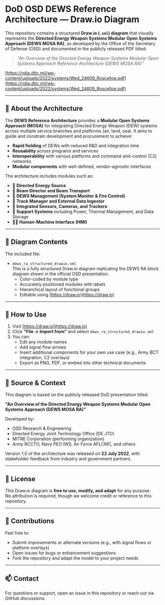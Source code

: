 # DoD OSD DEWS Reference Architecture — Draw.io Diagram

This repository contains a structured **Draw.io (`.xml`) diagram** that visually represents the **Directed Energy Weapon Systems Modular Open Systems Approach (DEWS MOSA RA)**, as developed by the Office of the Secretary of Defense (OSD) and documented in the publicly released PDF titled:

> *"An Overview of the Directed Energy Weapon Systems Modular Open Systems Approach Reference Architecture (DEWS MOSA RA)"*

[https://ndia.dtic.mil/wp-content/uploads/2022/systems/Wed_24609_Roscelloe.pdf](https://ndia.dtic.mil/wp-content/uploads/2022/systems/Wed_24609_Roscelloe.pdf)

---

## 📐 About the Architecture

The **DEWS Reference Architecture** provides a **Modular Open Systems Approach (MOSA)** for integrating Directed Energy Weapon (DEW) systems across multiple service branches and platforms (air, land, sea). It aims to guide and constrain development and procurement to achieve:

- **Rapid fielding** of DEWs with reduced R&D and integration time
- **Reusability** across programs and services
- **Interoperability** with various platforms and command-and-control (C2) networks
- **Modular components** with well-defined, vendor-agnostic interfaces

The architecture includes modules such as:

- 🔦 **Directed Energy Source**  
- 📡 **Beam Director and Beam Transport**  
- 🧠 **DEWS Management (System Monitor & Fire Control)**  
- 🧭 **Track Manager and External Data Ingestor**  
- 🎥 **Integrated Sensors, Cameras, and Trackers**  
- 🔧 **Support Systems** including Power, Thermal Management, and Data Storage  
- 🧑‍💻 **Human-Machine Interface (HMI)**

---

## 📄 Diagram Contents

The included file:

- `dews_ra_structured_drawio.xml`  
  This is a fully structured Draw.io diagram replicating the DEWS RA block diagram shown in the official OSD presentation.
  - Color-coded by module type
  - Accurately positioned modules with labels
  - Hierarchical layout of functional groups
  - Editable using [https://draw.io](https://draw.io)

---

## 🧩 How to Use

1. Visit [https://draw.io](https://draw.io)
2. Click **"File → Import from"** and select `dews_ra_structured_drawio.xml`
3. You can:
   - Edit any module names
   - Add signal flow arrows
   - Insert additional components for your own use case (e.g., Army BCT integration, C2 overlays)
   - Export as PNG, PDF, or embed into other technical documents

---

## 📘 Source & Context

This diagram is based on the publicly released DoD presentation titled:

**"An Overview of the Directed Energy Weapon Systems Modular Open Systems Approach (DEWS MOSA RA)"**

Developed by:
- OSD Research & Engineering
- Directed Energy Joint Technology Office (DE JTO)
- MITRE Corporation (performing organization)
- Army RCCTO, Navy PEO IWS, Air Force AFLCMC, and others

Version 1.0 of the architecture was released on **22 July 2022**, with stakeholder feedback from industry and government partners.

---

## 📖 License

This Draw.io diagram is **free to use, modify, and adapt** for any purpose.  
No attribution is required, though we welcome credit or reference to this repository.

---

## 🤝 Contributions

Feel free to:
- Submit improvements or alternate versions (e.g., with signal flows or platform overlays)
- Open issues for bugs or enhancement suggestions
- Fork the repository and adapt the model to your project needs

---

## 📫 Contact

For questions or support, open an issue in this repository or reach out via GitHub discussions.
